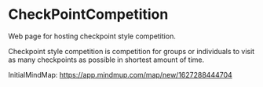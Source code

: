 # CheckPointCompetition
Web page for hosting checkpoint style competition.

Checkpoint style competition is competition for groups or individuals to visit as many checkpoints as possible in shortest amount of time.



InitialMindMap:
https://app.mindmup.com/map/new/1627288444704
